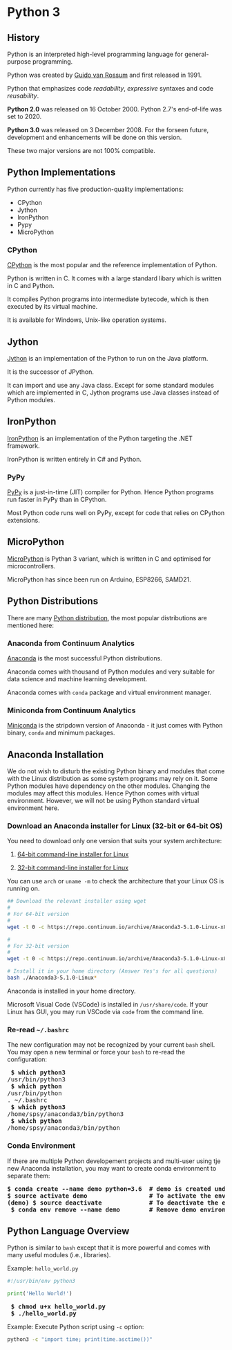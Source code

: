 # Python 3

## History

Python is an interpreted high-level programming language for general-purpose programming.

Python was created by [Guido van Rossum](https://en.wikipedia.org/wiki/Guido_van_Rossum) and first released in 1991.

Python that emphasizes code *readability*, *expressive* syntaxes and code *reusability*.

**Python 2.0** was released on 16 October 2000. Python 2.7's end-of-life was set to 2020.

**Python 3.0** was released on 3 December 2008. For the forseen future, development and enhancements will be done on this version.

These two major versions are not 100% compatible.

## Python Implementations

Python currently has five production-quality implementations:
- CPython
- Jython
- IronPython
- Pypy
- MicroPython

### CPython

[CPython](https://en.wikipedia.org/wiki/CPython) is the most popular and the reference implementation of Python.

Python is written in C. It comes with a large standard libary which is written in C and Python.

It compiles Python programs into intermediate bytecode, which is then executed by its virtual machine.

It is available for Windows, Unix-like operation systems.

## Jython

[Jython](http://www.jython.org/) is an implementation of the Python to run on the Java platform.

It is the successor of JPython.

It can import and use any Java class.  Except for some standard modules which are implemented in C, Jython programs use Java classes instead of Python modules.

## IronPython

[IronPython](http://ironpython.net/) is an implementation of the Python targeting the .NET framework.

IronPython is written entirely in C# and Python.

### PyPy

[PyPy](https://en.wikipedia.org/wiki/PyPy)
is a just-in-time (JIT) compiler for Python. Hence Python programs run faster in PyPy than in CPython.

Most Python code runs well on PyPy, except for code that relies on CPython extensions.

## MicroPython

[MicroPython](https://en.wikipedia.org/wiki/MicroPython) is Pythan 3 variant, which is written in C and optimised for microcontrollers.

MicroPython has since been run on Arduino, ESP8266, SAMD21.

## Python Distributions

There are many [Python distribution](https://wiki.python.org/moin/PythonDistributions), the most popular distributions are mentioned here:

### Anaconda from Continuum Analytics

[Anaconda](https://www.anaconda.com/) is the most successful Python distributions.

Anaconda comes with thousand of Python modules and very suitable for data science and machine learning development.

Anaconda comes with `conda` package and virtual environment manager.


### Miniconda from Continuum Analytics

[Miniconda](https://conda.io/miniconda.html) is the stripdown version of Anaconda - it just comes with Python binary, `conda` and minimum packages.

## Anaconda Installation

We do not wish to disturb the existing Python binary and modules that come with the Linux distribution as some system programs may rely on it.  Some Python modules have dependency on the other modules. Changing the modules may affect this modules.  Hence Python comes with virtual environment.  However, we will not be using Python standard virtual environment here.

### Download an Anaconda installer for Linux (32-bit or 64-bit OS)

You need to download only one version that suits your system architecture:

1. [64-bit command-line installer for Linux](https://repo.continuum.io/archive/Anaconda3-5.1.0-Linux-x86_64.sh)

2. [32-bit command-line installer for Linux](https://repo.continuum.io/archive/Anaconda3-5.1.0-Linux-x86.sh)

You can use `arch` or `uname -m` to check the architecture that your Linux OS is running on.

```bash
## Download the relevant installer using wget
#
# For 64-bit version
#
wget -t 0 -c https://repo.continuum.io/archive/Anaconda3-5.1.0-Linux-x86_64.sh

#
# For 32-bit version
#
wget -t 0 -c https://repo.continuum.io/archive/Anaconda3-5.1.0-Linux-x86.sh

# Install it in your home directory (Answer Yes's for all questions)
bash ./Anaconda3-5.1.0-Linux*
```

Anaconda is installed in your home directory.

Microsoft Visual Code (VSCode) is installed in `/usr/share/code`. If your Linux has GUI, you may run VSCode via `code` from the command line.

### Re-read `~/.bashrc`
The new configuration may not be recognized by your current `bash` shell. You may open a new terminal or force your `bash` to re-read the configuration:

<pre>
<b> $ which python3</b>
/usr/bin/python3
<b> $ which python</b>
/usr/bin/python
. ~/.bashrc
<b> $ which python3</b>
/home/spsy/anaconda3/bin/python3
<b> $ which python</b>
/home/spsy/anaconda3/bin/python
</pre>

### Conda Environment

If there are multiple Python developement projects and multi-user using tje new Anaconda installation, you may want to create conda environment to separate them:

<pre>
<b>$ conda create --name demo python=3.6  # demo is created under ~/anaconda3/envs/</b>
<b>$ source activate demo                 # To activate the environment</b>
<b>(demo) $ source deactivate             # To deactivate the environment</b>
<b> $ conda env remove --name demo        # Remove demo environment</b>
</pre>

## Python Language Overview

Python is similar to `bash` except that it is more powerful and comes with many useful modules (i.e., libraries).

Example: `hello_world.py`

```Python
#!/usr/bin/env python3

print('Hello World!')
```

<pre>
<b> $ chmod u+x hello_world.py</b>
<b> $ ./hello_world.py</b>
</pre>

Example: Execute Python script using `-c` option:

```bash
python3 -c "import time; print(time.asctime())"
```

